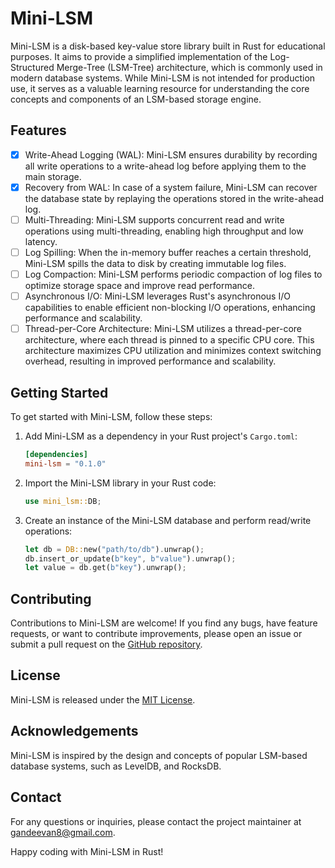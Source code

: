 # Mini-LSM

Mini-LSM is a disk-based key-value store library built in Rust for educational purposes. It aims to provide a simplified implementation of the Log-Structured Merge-Tree (LSM-Tree) architecture, which is commonly used in modern database systems. While Mini-LSM is not intended for production use, it serves as a valuable learning resource for understanding the core concepts and components of an LSM-based storage engine.

## Features

- [x] Write-Ahead Logging (WAL): Mini-LSM ensures durability by recording all write operations to a write-ahead log before applying them to the main storage.
- [x] Recovery from WAL: In case of a system failure, Mini-LSM can recover the database state by replaying the operations stored in the write-ahead log.
- [ ] Multi-Threading: Mini-LSM supports concurrent read and write operations using multi-threading, enabling high throughput and low latency.
- [ ] Log Spilling: When the in-memory buffer reaches a certain threshold, Mini-LSM spills the data to disk by creating immutable log files.
- [ ] Log Compaction: Mini-LSM performs periodic compaction of log files to optimize storage space and improve read performance.
- [ ] Asynchronous I/O: Mini-LSM leverages Rust's asynchronous I/O capabilities to enable efficient non-blocking I/O operations, enhancing performance and scalability.
- [ ] Thread-per-Core Architecture: Mini-LSM utilizes a thread-per-core architecture, where each thread is pinned to a specific CPU core. This architecture maximizes CPU utilization and minimizes context switching overhead, resulting in improved performance and scalability.

## Getting Started

To get started with Mini-LSM, follow these steps:

1. Add Mini-LSM as a dependency in your Rust project's `Cargo.toml`:
   ```toml
   [dependencies]
   mini-lsm = "0.1.0"
   ```

2. Import the Mini-LSM library in your Rust code:
   ```rust
   use mini_lsm::DB;
   ```

3. Create an instance of the Mini-LSM database and perform read/write operations:
   ```rust
   let db = DB::new("path/to/db").unwrap();
   db.insert_or_update(b"key", b"value").unwrap();
   let value = db.get(b"key").unwrap();
   ```

## Contributing

Contributions to Mini-LSM are welcome! If you find any bugs, have feature requests, or want to contribute improvements, please open an issue or submit a pull request on the [GitHub repository](https://github.com/gandeevan/mini-lsm).

## License

Mini-LSM is released under the [MIT License](https://opensource.org/licenses/MIT).

## Acknowledgements

Mini-LSM is inspired by the design and concepts of popular LSM-based database systems, such as LevelDB, and RocksDB.

## Contact

For any questions or inquiries, please contact the project maintainer at [gandeevan8@gmail.com](mailto:gandeevan8@gmail.com).

Happy coding with Mini-LSM in Rust!

